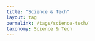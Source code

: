 ```yaml
---
title: "Science & Tech"
layout: tag
permalink: /tags/science-tech/
taxonomy: Science & Tech
---
```

